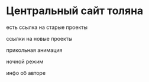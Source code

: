 # Центральный сайт толяна

есть ссылка на старые проекты

ссылки на новые проекты

прикольная анимация

ночной режим

инфо об авторе
